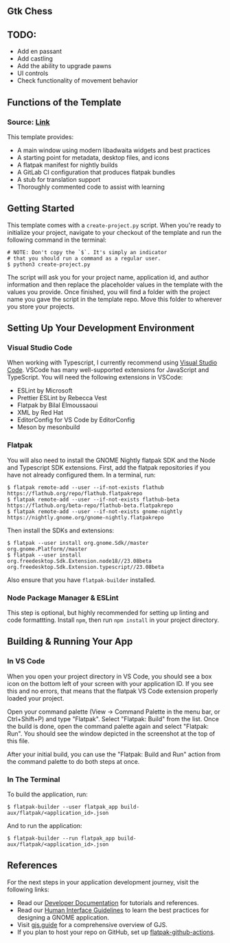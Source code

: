 ## Gtk Chess 

## TODO:

* Add en passant
* Add castling
* Add the ability to upgrade pawns
* UI controls
* Check functionality of movement behavior


## Functions of the Template

### Source: [Link](https://gitlab.gnome.org/BrainBlasted/gnome-typescript-template)

This template provides:

* A main window using modern libadwaita widgets and best practices
* A starting point for metadata, desktop files, and icons
* A flatpak manifest for nightly builds
* A GitLab CI configuration that produces flatpak bundles
* A stub for translation support
* Thoroughly commented code to assist with learning

## Getting Started

This template comes with a `create-project.py` script. When you're ready to initialize your project,
navigate to your checkout of the template and run the following command in the terminal:

```
# NOTE: Don't copy the `$`. It's simply an indicator
# that you should run a command as a regular user.
$ python3 create-project.py
```

The script will ask you for your project name, application id, and author information and then
replace the placeholder values in the template with the values you provide. Once finished,
you will find a folder with the project name you gave the script in the template repo. Move
this folder to wherever you store your projects.

## Setting Up Your Development Environment

### Visual Studio Code

When working with Typescript, I currently recommend using [Visual Studio Code](https://flathub.org/apps/com.visualstudio.code).
VSCode has many well-supported extensions for JavaScript and TypeScript. You will need the following extensions in VSCode:

* ESLint by Microsoft
* Prettier ESLint by Rebecca Vest
* Flatpak by Bilal Elmoussaoui
* XML by Red Hat
* EditorConfig for VS Code by EditorConfig
* Meson by mesonbuild

### Flatpak

You will also need to install the GNOME Nightly flatpak SDK and the Node and Typescript
SDK extensions. First, add the flatpak repositories if you have not already configured them.
In a terminal, run:

```
$ flatpak remote-add --user --if-not-exists flathub https://flathub.org/repo/flathub.flatpakrepo
$ flatpak remote-add --user --if-not-exists flathub-beta https://flathub.org/beta-repo/flathub-beta.flatpakrepo
$ flatpak remote-add --user --if-not-exists gnome-nightly https://nightly.gnome.org/gnome-nightly.flatpakrepo
```

Then install the SDKs and extensions:

```
$ flatpak --user install org.gnome.Sdk//master org.gnome.Platform//master
$ flatpak --user install org.freedesktop.Sdk.Extension.node18//23.08beta org.freedesktop.Sdk.Extension.typescript//23.08beta
```

Also ensure that you have `flatpak-builder` installed.

### Node Package Manager & ESLint

This step is optional, but highly recommended for setting up linting and code formattting.
Install `npm`, then run `npm install` in your project directory.

## Building & Running Your App

### In VS Code

When you open your project directory in VS Code, you should see a box icon on the bottom left
of your screen with your application ID. If you see this and no errors, that means that the
flatpak VS Code extension properly loaded your project.

Open your command palette (View -> Command Palette in the menu bar, or Ctrl+Shift+P) and
type "Flatpak". Select "Flatpak: Build" from the list. Once the build is done, open the
command palette again and select "Flatpak: Run". You should see the window depicted in
the screenshot at the top of this file.

After your initial build, you can use the "Flatpak: Build and Run" action from the
command palette to do both steps at once.

### In The Terminal

To build the application, run:

```
$ flatpak-builder --user flatpak_app build-aux/flatpak/<application_id>.json
```

And to run the application:

```
$ flatpak-builder --run flatpak_app build-aux/flatpak/<application_id>.json
```

## References

For the next steps in your application development journey, visit the following links:

* Read our [Developer Documentation](https://developer.gnome.org/documentation/) for tutorials and references.
* Read our [Human Interface Guidelines](https://developer.gnome.org/hig/) to learn the best practices for designing a GNOME application.
* Visit [gjs.guide](https://gjs.guide/) for a comprehensive overview of GJS.
* If you plan to host your repo on GitHub, set up [flatpak-github-actions](https://github.com/flatpak/flatpak-github-actions).